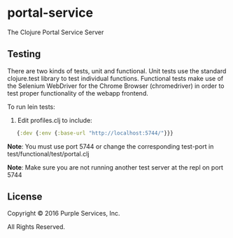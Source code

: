 # portal-service

The Clojure Portal Service Server

## Testing

There are two kinds of tests, unit and functional. Unit tests use the standard
clojure.test library to test individual functions. Functional tests make use of
the Selenium WebDriver for the Chrome Browser (chromedriver) in order to test
proper functionality of the webapp frontend.

To run lein tests:

1. Edit profiles.clj to include:
```clojure
   {:dev {:env {:base-url "http://localhost:5744/"}}}
```
**Note**: You must use port 5744 or change the corresponding test-port in
test/functional/test/portal.clj

**Note**: Make sure you are not running another test server at the repl
on port 5744

## License

Copyright © 2016 Purple Services, Inc.

All Rights Reserved.
